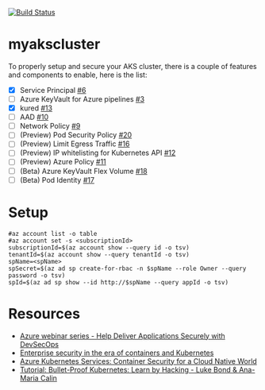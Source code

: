 [![Build Status](https://dev.azure.com/mabenoit-ms/MyOwnBacklog/_apis/build/status/myakscluster?branchName=master)](https://dev.azure.com/mabenoit-ms/MyOwnBacklog/_build/latest?definitionId=97?branchName=master)

# myakscluster

To properly setup and secure your AKS cluster, there is a couple of features and components to enable, here is the list:

- [X] Service Principal [#6](https://github.com/mathieu-benoit/myakscluster/issues/6)
- [ ] Azure KeyVault for Azure pipelines [#3](https://github.com/mathieu-benoit/myakscluster/issues/3)
- [X] kured [#13](https://github.com/mathieu-benoit/myakscluster/issues/13)
- [ ] AAD [#10](https://github.com/mathieu-benoit/myakscluster/issues/10)
- [ ] Network Policy [#9](https://github.com/mathieu-benoit/myakscluster/issues/9)
- [ ] (Preview) Pod Security Policy [#20](https://github.com/mathieu-benoit/myakscluster/issues/20)
- [ ] (Preview) Limit Egress Traffic [#16](https://github.com/mathieu-benoit/myakscluster/issues/16)
- [ ] (Preview) IP whitelisting for Kubernetes API [#12](https://github.com/mathieu-benoit/myakscluster/issues/12)
- [ ] (Preview) Azure Policy [#11](https://github.com/mathieu-benoit/myakscluster/issues/11)
- [ ] (Beta) Azure KeyVault Flex Volume [#18](https://github.com/mathieu-benoit/myakscluster/issues/18)
- [ ] (Beta) Pod Identity [#17](https://github.com/mathieu-benoit/myakscluster/issues/17)

# Setup

```
#az account list -o table
#az account set -s <subscriptionId>
subscriptionId=$(az account show --query id -o tsv)
tenantId=$(az account show --query tenantId -o tsv)
spName=<spName>
spSecret=$(az ad sp create-for-rbac -n $spName --role Owner --query password -o tsv)
spId=$(az ad sp show --id http://$spName --query appId -o tsv)
```

# Resources

- [Azure webinar series - Help Deliver Applications Securely with DevSecOps](https://info.microsoft.com/ww-ondemand-help-deliver-applications-securely-with-devsecops-us.html)
- [Enterprise security in the era of containers and Kubernetes](https://mybuild.techcommunity.microsoft.com/sessions/77061)
- [Azure Kubernetes Services: Container Security for a Cloud Native World](https://info.cloudops.com/azure-kubernetes-services-container-security)
- [Tutorial: Bullet-Proof Kubernetes: Learn by Hacking - Luke Bond & Ana-Maria Calin](https://www.youtube.com/watch?v=NEfwUxId1Uk)

